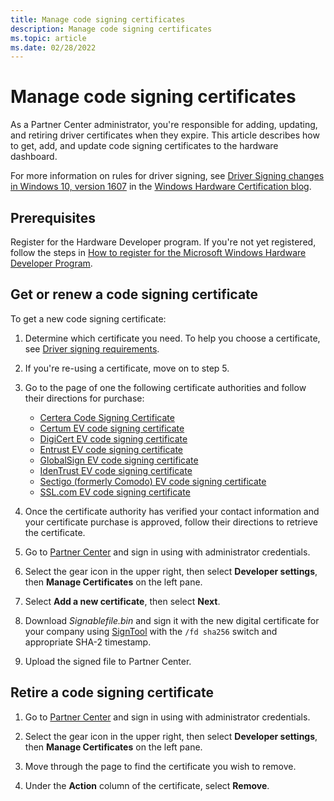 ```yaml
---
title: Manage code signing certificates
description: Manage code signing certificates
ms.topic: article
ms.date: 02/28/2022
---
```


# Manage code signing certificates

As a Partner Center administrator, you're responsible for adding, updating, and retiring driver certificates when they expire. This article describes how to get, add, and update code signing certificates to the hardware dashboard.

For more information on rules for driver signing, see [Driver Signing changes in Windows 10, version 1607](https://techcommunity.microsoft.com/t5/windows-hardware-certification/driver-signing-changes-in-windows-10-version-1607/ba-p/364894) in the [Windows Hardware Certification blog](https://techcommunity.microsoft.com/t5/windows-hardware-certification/bg-p/WindowsHardwareCertification).

## Prerequisites

Register for the Hardware Developer program. If you're not yet registered, follow the steps in [How to register for the Microsoft Windows Hardware Developer Program](hardware-program-register.md).

## Get or renew a code signing certificate

To get a new code signing certificate:

1. Determine which certificate you need. To help you choose a certificate, see [Driver signing requirements](code-signing-reqs.md).

1. If you're re-using a certificate, move on to step 5.

1. Go to the page of one the following certificate authorities and follow their directions for purchase:

    * [Certera Code Signing Certificate](https://certerassl.com/certera-code-signing-certificate)
    * [Certum EV code signing certificate](https://shop.certum.eu/data-safety/code-signing-certificates/certum-ev-code-sigining.html)
    * [DigiCert EV code signing certificate](https://www.digicert.com/order/order-1.php)
    * [Entrust EV code signing certificate](https://www.entrustdatacard.com/products/digital-signing-certificates/code-signing-certificates)
    * [GlobalSign EV code signing certificate](https://go.microsoft.com/fwlink/p/?LinkId=620888)
    * [IdenTrust EV code signing certificate](https://www.identrust.com/digital-certificates/trustid-ev-code-signing)
    * [Sectigo (formerly Comodo) EV code signing certificate](https://sectigo.com/ssl-certificates-tls/code-signing)
    * [SSL.com EV code signing certificate](https://www.ssl.com/certificates/ev-code-signing/)

1. Once the certificate authority has verified your contact information and your certificate purchase is approved, follow their directions to retrieve the certificate.

1. Go to [Partner Center](https://partner.microsoft.com/dashboard) and sign in using with administrator credentials.

1. Select the gear icon in the upper right, then select **Developer settings**, then **Manage Certificates** on the left pane.

1. Select **Add a new certificate**, then select **Next**.

1. Download *Signablefile.bin* and sign it with the new digital certificate for your company using [SignTool](/windows/win32/seccrypto/signtool) with the `/fd sha256` switch and appropriate SHA-2 timestamp.

1. Upload the signed file to Partner Center.

## Retire a code signing certificate

1. Go to [Partner Center](https://partner.microsoft.com/dashboard) and sign in using with administrator credentials.

1. Select the gear icon in the upper right, then select **Developer settings**, then **Manage Certificates** on the left pane.

1. Move through the page to find the certificate you wish to remove.

1. Under the **Action** column of the certificate, select **Remove**.
